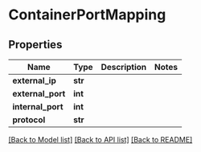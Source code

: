 # ContainerPortMapping

## Properties
Name | Type | Description | Notes
------------ | ------------- | ------------- | -------------
**external_ip** | **str** |  | 
**external_port** | **int** |  | 
**internal_port** | **int** |  | 
**protocol** | **str** |  | 

[[Back to Model list]](../README.md#documentation-for-models) [[Back to API list]](../README.md#documentation-for-api-endpoints) [[Back to README]](../README.md)


